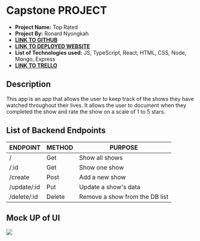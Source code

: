 # Capstone PROJECT 

- **Project Name:** Top Rated 
- **Project By:** Ronard Nyongkah
- [**LINK TO GITHUB**]()
- [**LINK TO DEPLOYED WEBSITE**]()
- **List of Technologies used:** JS, TypeScript, React, HTML, CSS, Node, Mongo, Express
- [**LINK TO TRELLO**]()

## Description
This app is an app that allows the user to keep track of the shows they have watched throughout their lives. It allows the user to document when they completed the show and rate the show on a scale of 1 to 5 stars.


## List of Backend Endpoints

| ENDPOINT | METHOD | PURPOSE |
|----------|--------|---------|
| / | Get | Show all shows |
|/:id | Get | Show one show|
|/create | Post |Add a new show |
|/update/:id | Put | Update a show's data |
|/delete/:id | Delete | Remove a show from the DB list|


## Mock UP of UI

![](https://s3.amazonaws.com/assets.mockflow.com/app/wireframepro/company/C7383031535df471882a6c5129929f7e9/projects/M2g7Rdc8Jh/pages/8248484026cf4b98a087bf22731b11dd/image/8248484026cf4b98a087bf22731b11dd.png?1696106876321)